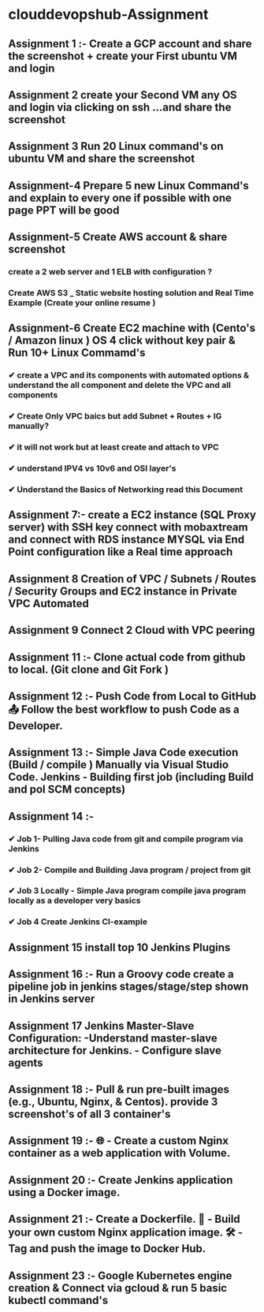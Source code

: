 # clouddevopshub-Assignment

## Assignment 1 :- Create a GCP account and share the screenshot + create your First ubuntu VM and login
## Assignment 2  create your Second VM any OS  and login via clicking on ssh ...and share the screenshot
## Assignment 3 Run 20 Linux command's on ubuntu VM and share the screenshot
## Assignment-4 Prepare 5 new Linux Command's and explain to every one if possible with one page PPT will be good 
## Assignment-5 Create AWS account &  share screenshot
### create a 2 web server and 1 ELB  with configuration ?
### Create AWS S3 _ Static website hosting solution and Real Time Example (Create your online resume ) 
## Assignment-6 Create EC2 machine with (Cento's / Amazon linux ) OS 4 click without key pair & Run 10+ Linux Commamd's

### ✔ create a VPC and its components with automated options & understand the all component and delete the VPC and all components 
### ✔ Create Only VPC baics but add Subnet + Routes + IG manually?
### ✔ it will not work but at least create and attach to VPC 
### ✔ understand IPV4 vs 10v6  and OSI layer's
### ✔ Understand the Basics of Networking   read this Document

## Assignment 7:- create a EC2 instance (SQL Proxy server) with SSH key connect with mobaxtream and connect with RDS instance  MYSQL via End Point configuration like a Real time approach

## Assignment 8 Creation of VPC / Subnets / Routes / Security Groups and EC2 instance in Private VPC   Automated
## Assignment 9 Connect 2 Cloud with VPC peering 

## Assignment 11 :- Clone actual code from github to local. (Git clone and Git Fork )
## Assignment 12 :-  Push Code from Local to GitHub 📤 Follow the best workflow to push Code  as a Developer.
## Assignment 13 :- Simple Java Code execution (Build / compile ) Manually via Visual Studio Code. Jenkins - Building first job (including Build and pol SCM concepts)

 ## Assignment 14 :- 
 ### ✔ Job 1- Pulling Java code from git and compile program via Jenkins
### ✔ Job 2- Compile and Building Java program / project from git
### ✔  Job 3 Locally -  Simple Java program compile java program locally as a developer very basics 
### ✔  Job 4 Create Jenkins CI-example

## Assignment 15 install top 10 Jenkins Plugins
## Assignment 16 :-  Run a Groovy code create a pipeline job in jenkins  stages/stage/step shown in Jenkins  server
## Assignment 17 Jenkins Master-Slave Configuration: -Understand  master-slave architecture for Jenkins.  - Configure slave agents 
## Assignment 18 :- Pull & run pre-built images (e.g., Ubuntu, Nginx, & Centos). provide 3 screenshot's of all 3 container's
## Assignment 19 :- 🌐 - Create a custom Nginx container  as a web application with Volume.
## Assignment 20  :- Create Jenkins application using a Docker image.
## Assignment 21  :-  Create a Dockerfile. 📝 - Build your own custom Nginx application image. 🛠️ - Tag and push the image to Docker Hub.
## Assignment 23 :- Google Kubernetes engine creation & Connect via gcloud & run 5 basic kubectl command's
